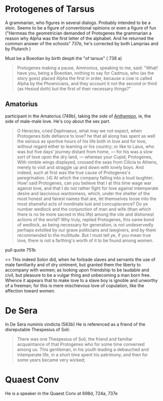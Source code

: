 # Protogenes of Tarsus

A grammarian, who figures in several dialogs.  Probably intended to be a stoic.  Seems to be a figure of conventional opinions or even a figure of fun ("Hermeas the geometrician demanded of Protogenes the grammarian a reason why Alpha was the first letter of the alphabet. And he returned the common answer of the schools" 737e, he's corrected by both Lamprias and by Plutarch )

Must be a Boeotian by birth despti the "of tarsus" ( 738 a)

> Protogenes making a pause, Ammonius, speaking to me, said: "What! have you, being a Boeotian, nothing to say for Cadmus, who (as the story goes) placed Alpha the first in order, because a cow is called Alpha by the Phoenicians, and they account it not the second or third (as Hesiod doth) but the first of their necessary things?"


## Amatorius

participant in the Amatorius (749b), taking the side of [Anthemion](/People/Anthemion.md), ie, the side of male-male love.  He's coy about the sex part.


> O Heracles, cried Daphnaeus, what may we not expect, when Protogenes bids defiance to love? he that all along has spent as well the serious as sportive hours of his life both in love and for love, without regard either to learning or his country; or like to Laius, who was but five days' journey distant from home, — for his was a slow sort of love upon the dry land, — whereas your Cupid, Protogenes, With nimble wings displayed, crossed the seas from Cilicia to Athens, merely to visit and straggle up and down with lovely boys. And indeed, such at first was the true cause of Protogenes's peregrination. [4] At which the company falling into a loud laughter; How! said Protogenes, can you believe that I at this time wage war against love, and that I do not rather fight for love against intemperate desire and lascivious wantonness, which, under the shelter of the most honest and fairest names that are, let themselves loose into the most shameful acts of inordinate lust and concupiscence?    Do ye number wedlock and the conjunction of man and wife (than which there is no tie more sacred in this life) among the vile and dishonest actions of the world? Why truly, replied Protogenes, this same bond of wedlock, as being necessary for generation, is not undeservedly perhaps extolled by our grave politicians and lawgivers, and by them recommended to the multitude. But I must tell ye, if you mean true love, there is not a farthing's worth of it to be found among women. 


pull quote 751b

<> This indeed Solon did, when he forbade slaves and servants the use of male familiarity and of dry ointment, but granted them the liberty to accompany with women; as looking upon friendship to be laudable and civil, but pleasure to be a vulgar thing and unbecoming a man born free. Whence it appears that to make love to a slave boy is ignoble and unworthy of a freeman; for this is mere mischievous love of copulation, like the affection toward women.

# De Sera

In De Sera numinis vindicta (563b) He is referenced as a friend of the disreputable Thespesius of Soli:

> There was one Thespesius of Soli, the friend and familiar acquaintance of that Protogenes who for some time conversed among us. This gentleman, in his youth leading a debauched and intemperate life, in a short time spent his patrimony, and then for some years became very wicked;

# Quaest Conv

He is a speaker in the Quaest Conv at 698d, 724a, 737e 